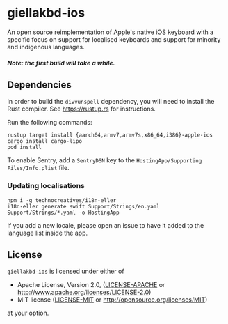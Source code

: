 # giellakbd-ios

An open source reimplementation of Apple's native iOS keyboard with a specific focus on support for localised keyboards and support for minority and indigenous languages.

##### Note: the first build will take a while.

## Dependencies

In order to build the `divvunspell` dependency, you will need to install the Rust compiler. See https://rustup.rs for instructions.

Run the following commands:

```
rustup target install {aarch64,armv7,armv7s,x86_64,i386}-apple-ios
cargo install cargo-lipo
pod install
```

To enable Sentry, add a `SentryDSN` key to the `HostingApp/Supporting Files/Info.plist` file.

### Updating localisations

```
npm i -g technocreatives/i18n-eller
i18n-eller generate swift Support/Strings/en.yaml Support/Strings/*.yaml -o HostingApp
```

If you add a new locale, please open an issue to have it added to the language list inside the app.

## License

`giellakbd-ios` is licensed under either of

 * Apache License, Version 2.0, ([LICENSE-APACHE](LICENSE-APACHE) or http://www.apache.org/licenses/LICENSE-2.0)
 * MIT license ([LICENSE-MIT](LICENSE-MIT) or http://opensource.org/licenses/MIT)

at your option.

